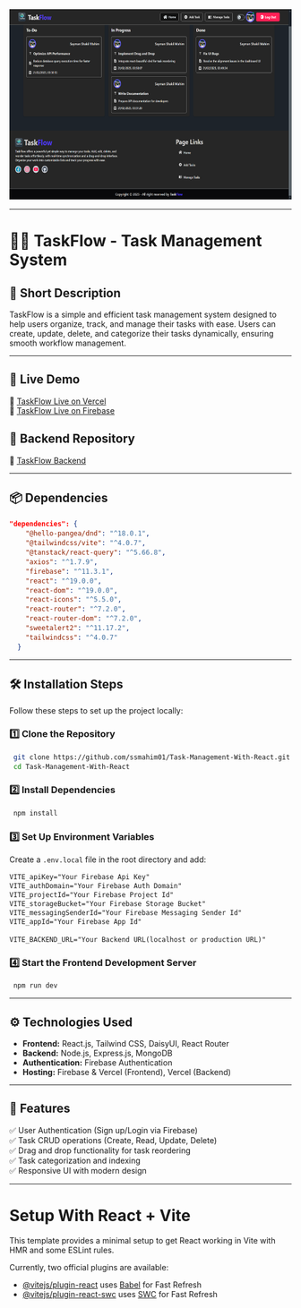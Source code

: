 <div align="center">
  <img width="100%" height="340" src="/public/task-flow.png"  />
</div>

---

# 👨‍💼 TaskFlow - Task Management System

## 📝 Short Description
TaskFlow is a simple and efficient task management system designed to help users organize, track, and manage their tasks with ease. Users can create, update, delete, and categorize their tasks dynamically, ensuring smooth workflow management.

---

## 🚀 Live Demo
🔗 [TaskFlow Live on Vercel](https://my-task-flow-management.vercel.app)
<br>
🔗 [TaskFlow Live on Firebase](https://task-flow-25.web.app)

## 📁 Backend Repository

🔗 [TaskFlow Backend](https://github.com/ssmahim01/Task-Management-Backend)

---

## 📦 Dependencies
```json
"dependencies": {
    "@hello-pangea/dnd": "^18.0.1",
    "@tailwindcss/vite": "^4.0.7",
    "@tanstack/react-query": "^5.66.8",
    "axios": "^1.7.9",
    "firebase": "^11.3.1",
    "react": "^19.0.0",
    "react-dom": "^19.0.0",
    "react-icons": "^5.5.0",
    "react-router": "^7.2.0",
    "react-router-dom": "^7.2.0",
    "sweetalert2": "^11.17.2",
    "tailwindcss": "^4.0.7"
  }
  ```

  ---

## 🛠 Installation Steps
Follow these steps to set up the project locally:

### **1️⃣ Clone the Repository**
```sh
 git clone https://github.com/ssmahim01/Task-Management-With-React.git
 cd Task-Management-With-React
```

### **2️⃣ Install Dependencies**

```sh
 npm install
```

### **3️⃣ Set Up Environment Variables**
Create a `.env.local` file in the root directory and add:
```
VITE_apiKey="Your Firebase Api Key"
VITE_authDomain="Your Firebase Auth Domain"
VITE_projectId="Your Firebase Project Id"
VITE_storageBucket="Your Firebase Storage Bucket"
VITE_messagingSenderId="Your Firebase Messaging Sender Id"
VITE_appId="Your Firebase App Id"

VITE_BACKEND_URL="Your Backend URL(localhost or production URL)"
```

### **4️⃣ Start the Frontend Development Server**

```sh
 npm run dev
```
---

## ⚙️ Technologies Used
- **Frontend:** React.js, Tailwind CSS, DaisyUI, React Router
- **Backend:** Node.js, Express.js, MongoDB
- **Authentication:** Firebase Authentication
- **Hosting:** Firebase & Vercel (Frontend), Vercel (Backend)

---

## 🎯 Features
✅ User Authentication (Sign up/Login via Firebase)  
✅ Task CRUD operations (Create, Read, Update, Delete)  
✅ Drag and drop functionality for task reordering  
✅ Task categorization and indexing  
✅ Responsive UI with modern design

---

# Setup With React + Vite

This template provides a minimal setup to get React working in Vite with HMR and some ESLint rules.

Currently, two official plugins are available:

- [@vitejs/plugin-react](https://github.com/vitejs/vite-plugin-react/blob/main/packages/plugin-react/README.md) uses [Babel](https://babeljs.io/) for Fast Refresh
- [@vitejs/plugin-react-swc](https://github.com/vitejs/vite-plugin-react-swc) uses [SWC](https://swc.rs/) for Fast Refresh
